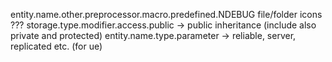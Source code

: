 entity.name.other.preprocessor.macro.predefined.NDEBUG
file/folder icons ???
storage.type.modifier.access.public -> public inheritance (include also private and protected)
entity.name.type.parameter -> reliable, server, replicated etc. (for ue)
